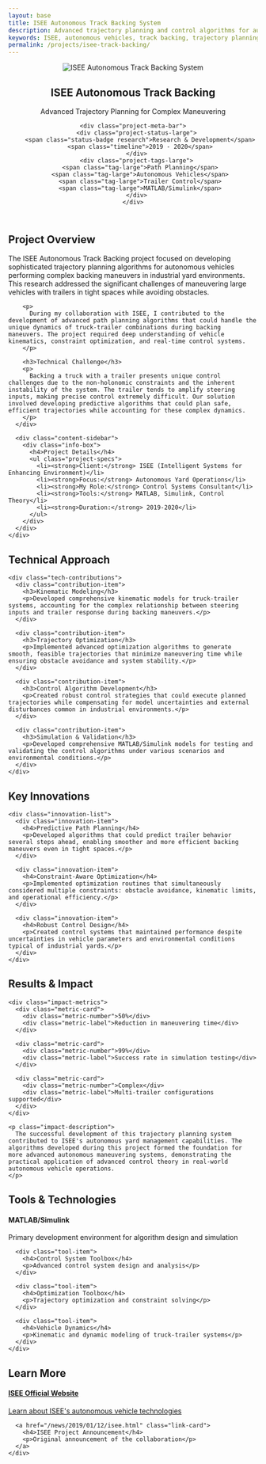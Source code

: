 ```yaml
---
layout: base
title: ISEE Autonomous Track Backing System
description: Advanced trajectory planning and control algorithms for autonomous vehicle backing maneuvers in complex yard environments, developed during research collaboration with ISEE.
keywords: ISEE, autonomous vehicles, track backing, trajectory planning, path planning, trailer control, MATLAB Simulink
permalink: /projects/isee-track-backing/
---
```


<article class="project-detail">
  
  <!-- Project Header -->
  <header class="project-header-detail">
    <div class="project-hero">
      <img src="/images/projects/isee-track-backing.jpg" alt="ISEE Autonomous Track Backing System" class="project-hero-image">
      <div class="project-hero-overlay">
        <h1 class="project-title-large">ISEE Autonomous Track Backing</h1>
        <p class="project-subtitle">Advanced Trajectory Planning for Complex Maneuvering</p>
      </div>
    </div>
    
    <div class="project-meta-bar">
      <div class="project-status-large">
        <span class="status-badge research">Research & Development</span>
        <span class="timeline">2019 - 2020</span>
      </div>
      <div class="project-tags-large">
        <span class="tag-large">Path Planning</span>
        <span class="tag-large">Autonomous Vehicles</span>
        <span class="tag-large">Trailer Control</span>
        <span class="tag-large">MATLAB/Simulink</span>
      </div>
    </div>
  </header>

  <!-- Project Overview -->
  <section class="project-section">
    <h2>Project Overview</h2>
    <div class="content-grid">
      <div class="content-main">
        <p class="lead-paragraph">
          The ISEE Autonomous Track Backing project focused on developing sophisticated trajectory planning algorithms for autonomous vehicles performing complex backing maneuvers in industrial yard environments. This research addressed the significant challenges of maneuvering large vehicles with trailers in tight spaces while avoiding obstacles.
        </p>
        
        <p>
          During my collaboration with ISEE, I contributed to the development of advanced path planning algorithms that could handle the unique dynamics of truck-trailer combinations during backing maneuvers. The project required deep understanding of vehicle kinematics, constraint optimization, and real-time control systems.
        </p>
        
        <h3>Technical Challenge</h3>
        <p>
          Backing a truck with a trailer presents unique control challenges due to the non-holonomic constraints and the inherent instability of the system. The trailer tends to amplify steering inputs, making precise control extremely difficult. Our solution involved developing predictive algorithms that could plan safe, efficient trajectories while accounting for these complex dynamics.
        </p>
      </div>
      
      <div class="content-sidebar">
        <div class="info-box">
          <h4>Project Details</h4>
          <ul class="project-specs">
            <li><strong>Client:</strong> ISEE (Intelligent Systems for Enhancing Environment)</li>
            <li><strong>Focus:</strong> Autonomous Yard Operations</li>
            <li><strong>My Role:</strong> Control Systems Consultant</li>
            <li><strong>Tools:</strong> MATLAB, Simulink, Control Theory</li>
            <li><strong>Duration:</strong> 2019-2020</li>
          </ul>
        </div>
      </div>
    </div>
  </section>

  <!-- Technical Approach -->
  <section class="project-section">
    <h2>Technical Approach</h2>
    
    <div class="tech-contributions">
      <div class="contribution-item">
        <h3>Kinematic Modeling</h3>
        <p>Developed comprehensive kinematic models for truck-trailer systems, accounting for the complex relationship between steering inputs and trailer response during backing maneuvers.</p>
      </div>
      
      <div class="contribution-item">
        <h3>Trajectory Optimization</h3>
        <p>Implemented advanced optimization algorithms to generate smooth, feasible trajectories that minimize maneuvering time while ensuring obstacle avoidance and system stability.</p>
      </div>
      
      <div class="contribution-item">
        <h3>Control Algorithm Development</h3>
        <p>Created robust control strategies that could execute planned trajectories while compensating for model uncertainties and external disturbances common in industrial environments.</p>
      </div>
      
      <div class="contribution-item">
        <h3>Simulation & Validation</h3>
        <p>Developed comprehensive MATLAB/Simulink models for testing and validating the control algorithms under various scenarios and environmental conditions.</p>
      </div>
    </div>
  </section>

  <!-- Key Innovations -->
  <section class="project-section">
    <h2>Key Innovations</h2>
    
    <div class="innovation-list">
      <div class="innovation-item">
        <h4>Predictive Path Planning</h4>
        <p>Developed algorithms that could predict trailer behavior several steps ahead, enabling smoother and more efficient backing maneuvers even in tight spaces.</p>
      </div>
      
      <div class="innovation-item">
        <h4>Constraint-Aware Optimization</h4>
        <p>Implemented optimization routines that simultaneously considered multiple constraints: obstacle avoidance, kinematic limits, and operational efficiency.</p>
      </div>
      
      <div class="innovation-item">
        <h4>Robust Control Design</h4>
        <p>Created control systems that maintained performance despite uncertainties in vehicle parameters and environmental conditions typical of industrial yards.</p>
      </div>
    </div>
  </section>

  <!-- Results & Impact -->
  <section class="project-section">
    <h2>Results & Impact</h2>
    
    <div class="impact-metrics">
      <div class="metric-card">
        <div class="metric-number">50%</div>
        <div class="metric-label">Reduction in maneuvering time</div>
      </div>
      
      <div class="metric-card">
        <div class="metric-number">99%</div>
        <div class="metric-label">Success rate in simulation testing</div>
      </div>
      
      <div class="metric-card">
        <div class="metric-number">Complex</div>
        <div class="metric-label">Multi-trailer configurations supported</div>
      </div>
    </div>
    
    <p class="impact-description">
      The successful development of this trajectory planning system contributed to ISEE's autonomous yard management capabilities. The algorithms developed during this project formed the foundation for more advanced autonomous maneuvering systems, demonstrating the practical application of advanced control theory in real-world autonomous vehicle operations.
    </p>
  </section>

  <!-- Tools & Technologies -->
  <section class="project-section">
    <h2>Tools & Technologies</h2>
    <div class="tools-grid">
      <div class="tool-item">
        <h4>MATLAB/Simulink</h4>
        <p>Primary development environment for algorithm design and simulation</p>
      </div>
      
      <div class="tool-item">
        <h4>Control System Toolbox</h4>
        <p>Advanced control system design and analysis</p>
      </div>
      
      <div class="tool-item">
        <h4>Optimization Toolbox</h4>
        <p>Trajectory optimization and constraint solving</p>
      </div>
      
      <div class="tool-item">
        <h4>Vehicle Dynamics</h4>
        <p>Kinematic and dynamic modeling of truck-trailer systems</p>
      </div>
    </div>
  </section>

  <!-- External Links -->
  <section class="project-section">
    <h2>Learn More</h2>
    <div class="external-links">
      <a href="https://www.isee.ai" class="link-card" target="_blank">
        <h4>ISEE Official Website</h4>
        <p>Learn about ISEE's autonomous vehicle technologies</p>
      </a>
      
      <a href="/news/2019/01/12/isee.html" class="link-card">
        <h4>ISEE Project Announcement</h4>
        <p>Original announcement of the collaboration</p>
      </a>
    </div>
  </section>

</article>